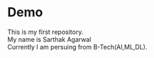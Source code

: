# Demo
This is my first repository.
<br>
My name is Sarthak Agarwal
<br>
Currently I am persuing from B-Tech(AI,ML,DL).
<br>